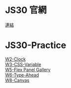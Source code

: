 # JS30 官網
[連結](https://javascript30.com/)
# JS30-Practice<br>

[W2-Clock](https://ken7875.github.io/JS30-Practice/W2/clock.html)<br>
[W3-CSS-Variable](https://ken7875.github.io/JS30-Practice/W3/index.html)<br>
[W5-Flex Panel Gallery](https://ken7875.github.io/JS30-Practice/W5/index.html)<br>
[W6-Type-Ahead](https://ken7875.github.io/JS30-Practice/W6/index.html)<br>
[W8-Canvas](https://ken7875.github.io/JS30-Practice/W8/index.html)<br>

